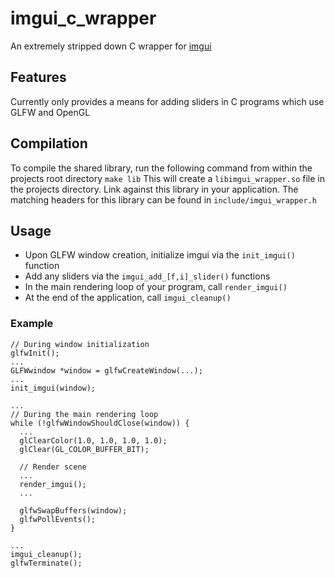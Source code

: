# imgui_c_wrapper
An extremely stripped down C wrapper for [imgui](https://github.com/ocornut/imgui)

## Features
Currently only provides a means for adding sliders in C programs which use GLFW and OpenGL

## Compilation
To compile the shared library, run the following command from within the projects root directory
`make lib`
This will create a `libimgui_wrapper.so` file in the projects directory. Link against this library in your application. The matching headers for this library can be found in `include/imgui_wrapper.h`

## Usage
- Upon GLFW window creation, initialize imgui via the `init_imgui()` function
- Add any sliders via the `imgui_add_[f,i]_slider()` functions
- In the main rendering loop of your program, call `render_imgui()`
- At the end of the application, call `imgui_cleanup()`

### Example
```
// During window initialization
glfwInit();
...
GLFWwindow *window = glfwCreateWindow(...);
...
init_imgui(window);

...
// During the main rendering loop
while (!glfwWindowShouldClose(window)) {
  ...
  glClearColor(1.0, 1.0, 1.0, 1.0);
  glClear(GL_COLOR_BUFFER_BIT);

  // Render scene
  ...
  render_imgui();
  ...

  glfwSwapBuffers(window);
  glfwPollEvents();
}

...
imgui_cleanup();
glfwTerminate();
```
